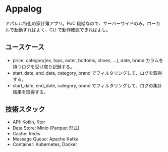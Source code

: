 # Appalog

アパレル特化の家計簿アプリ。PoC 段階なので、サーバーサイドのみ。ローカルで起動すればよく、CLI で動作確認できればよし。

## ユースケース

- price, category(ex, tops, outer, bottoms, shoes, ...), date, brand カラムを持つログを受け取り記録する。
- start_date, end_date, category, brand でフィルタリングして、ログを取得する。
- start_date, end_date, category, brand でフィルタリングして、ログの集計結果を取得する。

## 技術スタック

- API: Kotlin, Ktor
- Data Store: Minio (Parquet 形式)
- Cache: Redis
- Message Queue: Apache Kafka
- Container: Kubernetes, Docker

